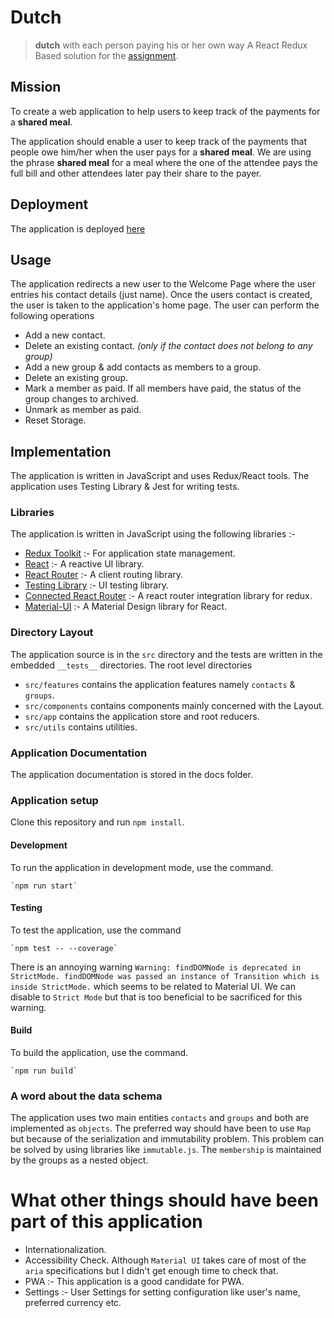# Dutch
>  **dutch** with each person paying his or her own way
A React Redux Based solution for the [assignment](url). 

## Mission
To create a web application to help users to keep track of the payments for a **shared meal**. 

The application should enable a user to keep track of the payments that people owe him/her when the user pays for a **shared meal**. We are using the phrase **shared meal** for a meal where the one of the attendee pays the full bill and other attendees later pay their share to the payer. 

## Deployment
The application is deployed [here](url)

## Usage
The application redirects a new user to the Welcome Page where the user entries his contact details (just name). Once the users contact is created, the user is taken to the application's home page. The user can perform the following operations

- Add a new contact.
- Delete an existing contact. *(only if the contact does not belong to any group)*
- Add a new group & add contacts as members to a group.
- Delete an existing group.
- Mark a member as paid. If all members have paid, the status of the group changes to archived.
- Unmark as member as paid. 
- Reset Storage.

## Implementation
The application is written in JavaScript and uses Redux/React tools. The application uses Testing Library  & Jest for writing tests.

### Libraries
The application is written in JavaScript using the following libraries :-

- [Redux Toolkit](https://redux-toolkit.js.org) :- For application state management.
- [React](https://reactjs.org) :- A reactive UI library.
- [React Router](https://reactrouter.com) :- A client routing library.
- [Testing Library](https://testing-library.com) :- UI testing library.
- [Connected React Router](https://github.com/supasate/connected-react-router) :- A react router integration library for redux.
- [Material-UI](https://material-ui.com) :- A Material Design library for React.

### Directory Layout
The application source is in the `src` directory and the tests are written in the embedded `__tests__` directories. The root level directories 

- `src/features` contains the application features namely `contacts` & `groups`.
- `src/components` contains components mainly concerned with the Layout.
- `src/app` contains the application store and root reducers.
- `src/utils` contains utilities.

### Application Documentation
The application documentation is stored in the docs folder.

### Application setup
Clone this repository and run `npm install`.

#### Development
To run the application in development mode, use the command.

	`npm run start`

#### Testing
To test the application, use the command

	`npm test -- --coverage`


There is an annoying warning `Warning: findDOMNode is deprecated in StrictMode. findDOMNode was passed an instance of Transition which is inside StrictMode.` which seems to be related to Material UI. We can disable to `Strict Mode` but that is too beneficial to be sacrificed for this warning.


#### Build
To build the application, use the command. 

	`npm run build`

### A word about the data schema
The application uses two main entities `contacts` and `groups` and both are implemented as `objects`. The preferred way should have been to use `Map` but because of the serialization and immutability problem. This problem can be solved by using libraries like `immutable.js`. The `membership` is maintained by the groups as a nested object. 


# What other things should have been part of this application

- Internationalization.
- Accessibility Check. Although `Material UI` takes care of most of the `aria` specifications but I didn't get enough time to check that.
- PWA :- This application is a good candidate for PWA.
- Settings :- User Settings for setting configuration like user's name, preferred currency etc.


